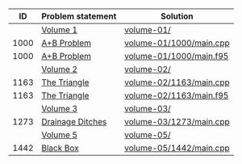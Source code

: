 # [](http://poj.org/problemlist)


| ID   | Problem statement                                  | Solution                                           |
|------|----------------------------------------------------|----------------------------------------------------|
|      | [Volume 1](http://poj.org/problemlist?volume=1)    | [volume-01/](volume-01/)                           |
| 1000 | [A+B Problem](http://poj.org/problem?id=1000)      | [volume-01/1000/main.cpp](volume-01/1000/main.cpp) |
| 1000 | [A+B Problem](http://poj.org/problem?id=1000)      | [volume-01/1000/main.f95](volume-01/1000/main.f95) |
|      | [Volume 2](http://poj.org/problemlist?volume=2)    | [volume-02/](volume-02/)                           |
| 1163 | [The Triangle](http://poj.org/problem?id=1163)     | [volume-02/1163/main.cpp](volume-02/1163/main.cpp) |
| 1163 | [The Triangle](http://poj.org/problem?id=1163)     | [volume-02/1163/main.f95](volume-02/1163/main.f95) |
|      | [Volume 3](http://poj.org/problemlist?volume=3)    | [volume-03/](volume-03/)                           |
| 1273 | [Drainage Ditches](http://poj.org/problem?id=1273) | [volume-03/1273/main.cpp](volume-03/1273/main.cpp) |
|      | [Volume 5](http://poj.org/problemlist?volume=5)    | [volume-05/](volume-05/)                           |
| 1442 | [Black Box](http://poj.org/problem?id=1442)        | [volume-05/1442/main.cpp](volume-05/1442/main.cpp) |

